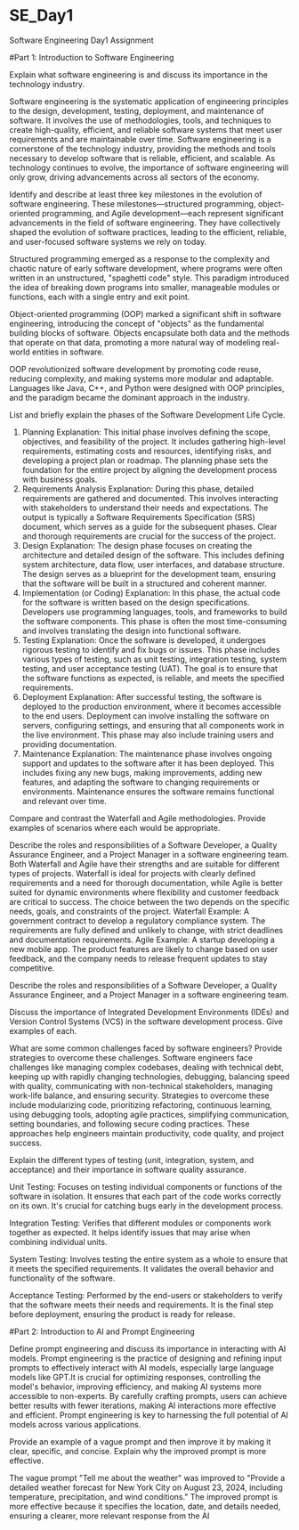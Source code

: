 # SE_Day1
Software Engineering Day1 Assignment

#Part 1: Introduction to Software Engineering

Explain what software engineering is and discuss its importance in the technology industry.

Software engineering is the systematic application of engineering principles to the design, development, testing, deployment, and maintenance of software. It involves the use of methodologies, tools, and techniques to create high-quality, efficient, and reliable software systems that meet user requirements and are maintainable over time.
Software engineering is a cornerstone of the technology industry, providing the methods and tools necessary to develop software that is reliable, efficient, and scalable. As technology continues to evolve, the importance of software engineering will only grow, driving advancements across all sectors of the economy.


Identify and describe at least three key milestones in the evolution of software engineering.
These milestones—structured programming, object-oriented programming, and Agile development—each represent significant advancements in the field of software engineering. They have collectively shaped the evolution of software practices, leading to the efficient, reliable, and user-focused software systems we rely on today.

Structured programming emerged as a response to the complexity and chaotic nature of early software development, where programs were often written in an unstructured, "spaghetti code" style. This paradigm introduced the idea of breaking down programs into smaller, manageable modules or functions, each with a single entry and exit point.

Object-oriented programming (OOP) marked a significant shift in software engineering, introducing the concept of "objects" as the fundamental building blocks of software. Objects encapsulate both data and the methods that operate on that data, promoting a more natural way of modeling real-world entities in software.

OOP revolutionized software development by promoting code reuse, reducing complexity, and making systems more modular and adaptable. Languages like Java, C++, and Python were designed with OOP principles, and the paradigm became the dominant approach in the industry.


List and briefly explain the phases of the Software Development Life Cycle.
1. Planning
Explanation: This initial phase involves defining the scope, objectives, and feasibility of the project. It includes gathering high-level requirements, estimating costs and resources, identifying risks, and developing a project plan or roadmap. The planning phase sets the foundation for the entire project by aligning the development process with business goals.
2. Requirements Analysis
Explanation: During this phase, detailed requirements are gathered and documented. This involves interacting with stakeholders to understand their needs and expectations. The output is typically a Software Requirements Specification (SRS) document, which serves as a guide for the subsequent phases. Clear and thorough requirements are crucial for the success of the project.
3. Design
Explanation: The design phase focuses on creating the architecture and detailed design of the software. This includes defining system architecture, data flow, user interfaces, and database structure. The design serves as a blueprint for the development team, ensuring that the software will be built in a structured and coherent manner.
4. Implementation (or Coding)
Explanation: In this phase, the actual code for the software is written based on the design specifications. Developers use programming languages, tools, and frameworks to build the software components. This phase is often the most time-consuming and involves translating the design into functional software.
5. Testing
Explanation: Once the software is developed, it undergoes rigorous testing to identify and fix bugs or issues. This phase includes various types of testing, such as unit testing, integration testing, system testing, and user acceptance testing (UAT). The goal is to ensure that the software functions as expected, is reliable, and meets the specified requirements.
6. Deployment
Explanation: After successful testing, the software is deployed to the production environment, where it becomes accessible to the end users. Deployment can involve installing the software on servers, configuring settings, and ensuring that all components work in the live environment. This phase may also include training users and providing documentation.
7. Maintenance
Explanation: The maintenance phase involves ongoing support and updates to the software after it has been deployed. This includes fixing any new bugs, making improvements, adding new features, and adapting the software to changing requirements or environments. Maintenance ensures the software remains functional and relevant over time.


Compare and contrast the Waterfall and Agile methodologies. Provide examples of scenarios where each would be appropriate.


Describe the roles and responsibilities of a Software Developer, a Quality Assurance Engineer, and a Project Manager in a software engineering team.
Both Waterfall and Agile have their strengths and are suitable for different types of projects. Waterfall is ideal for projects with clearly defined requirements and a need for thorough documentation, while Agile is better suited for dynamic environments where flexibility and customer feedback are critical to success. The choice between the two depends on the specific needs, goals, and constraints of the project.
Waterfall Example: A government contract to develop a regulatory compliance system. The requirements are fully defined and unlikely to change, with strict deadlines and documentation requirements.
Agile Example: A startup developing a new mobile app. The product features are likely to change based on user feedback, and the company needs to release frequent updates to stay competitive.

Describe the roles and responsibilities of a Software Developer, a Quality Assurance Engineer, and a Project Manager in a software engineering team.


Discuss the importance of Integrated Development Environments (IDEs) and Version Control Systems (VCS) in the software development process. Give examples of each.


What are some common challenges faced by software engineers? Provide strategies to overcome these challenges.
Software engineers face challenges like managing complex codebases, dealing with technical debt, keeping up with rapidly changing technologies, debugging, balancing speed with quality, communicating with non-technical stakeholders, managing work-life balance, and ensuring security. Strategies to overcome these include modularizing code, prioritizing refactoring, continuous learning, using debugging tools, adopting agile practices, simplifying communication, setting boundaries, and following secure coding practices. These approaches help engineers maintain productivity, code quality, and project success.


Explain the different types of testing (unit, integration, system, and acceptance) and their importance in software quality assurance.

Unit Testing: Focuses on testing individual components or functions of the software in isolation. It ensures that each part of the code works correctly on its own. It's crucial for catching bugs early in the development process.

Integration Testing: Verifies that different modules or components work together as expected. It helps identify issues that may arise when combining individual units.

System Testing: Involves testing the entire system as a whole to ensure that it meets the specified requirements. It validates the overall behavior and functionality of the software.

Acceptance Testing: Performed by the end-users or stakeholders to verify that the software meets their needs and requirements. It is the final step before deployment, ensuring the product is ready for release.


#Part 2: Introduction to AI and Prompt Engineering


Define prompt engineering and discuss its importance in interacting with AI models.
Prompt engineering is the practice of designing and refining input prompts to effectively interact with AI models, especially large language models like GPT.It is crucial for optimizing responses, controlling the model's behavior, improving efficiency, and making AI systems more accessible to non-experts. By carefully crafting prompts, users can achieve better results with fewer iterations, making AI interactions more effective and efficient. Prompt engineering is key to harnessing the full potential of AI models across various applications.

Provide an example of a vague prompt and then improve it by making it clear, specific, and concise. Explain why the improved prompt is more effective.

The vague prompt "Tell me about the weather" was improved to "Provide a detailed weather forecast for New York City on August 23, 2024, including temperature, precipitation, and wind conditions." The improved prompt is more effective because it specifies the location, date, and details needed, ensuring a clearer, more relevant response from the AI
